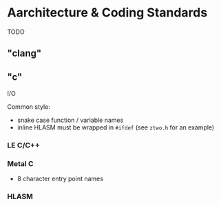 # Aarchitecture & Coding Standards

TODO

## "clang"

## "c"

I/O

Common style:

- snake case function / variable names
- inline HLASM must be wrapped in `#ifdef` (see `ztwo.h` for an example)

### LE C/C++

### Metal C

- 8 character entry point names

### HLASM
